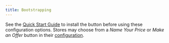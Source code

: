 ```yaml
---
title: Bootstrapping
---
```


See the [Quick Start Guide](/) to install the button before using these configuration options. Stores may choose from a _Name Your Price_ or _Make an Offer_ button in their [configuration](#_widget/button.md).
